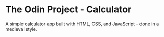 # The Odin Project - Calculator

A simple calculator app built with HTML, CSS, and JavaScript - done in a medieval style.
